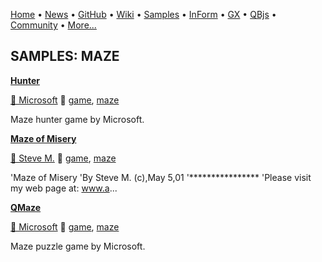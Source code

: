 [Home](https://qb64.com) • [News](../news.md) • [GitHub](https://github.com/QB64Official/qb64) • [Wiki](wiki.md) • [Samples](../samples.md) • [InForm](../inform.md) • [GX](../gx.md) • [QBjs](../qbjs.md) • [Community](../community.md) • [More...](../more.md)

## SAMPLES: MAZE

**[Hunter](hunter/index.md)**

[🐝 Microsoft](microsoft.md) 🔗 [game](game.md), [maze](maze.md)

Maze hunter game by Microsoft.

**[Maze of Misery](maze-of-misery/index.md)**

[🐝 Steve M.](steve-m..md) 🔗 [game](game.md), [maze](maze.md)

'Maze of Misery 'By Steve M. (c),May 5,01 '****************  'Please visit my web page at:  www.a...

**[QMaze](qmaze/index.md)**

[🐝 Microsoft](microsoft.md) 🔗 [game](game.md), [maze](maze.md)

Maze puzzle game by Microsoft.
